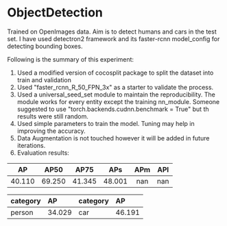 # ObjectDetection

Trained on OpenImages data. Aim is to detect humans and cars in the test set. I have used detectron2 framework and its faster-rcnn model_config for detecting bounding boxes.

Following is the summary of this experiment:
1. Used a modified version of cocosplit package to split the dataset into train and validation
2. Used "faster_rcnn_R_50_FPN_3x" as a starter to validate the process.
3. Used a universal_seed_set module to maintain the reproducibility. The module works for every entity except the training nn_module. Someone suggested to use "torch.backends.cudnn.benchmark = True" but th results were still random.
4. Used simple parameters to train the model. Tuning may help in improving the accuracy.
5. Data Augmentation is not touched however it will be added in future iterations.
6. Evaluation results:

|   AP   |  AP50  |  AP75  |  APs   |  APm  |  APl  |
|:------:|:------:|:------:|:------:|:-----:|:-----:|
| 40.110 | 69.250 | 41.345 | 48.001 |  nan  |  nan  |

| category   | AP     | category   | AP     |
|:-----------|:-------|:-----------|:-------|
| person     | 34.029 | car        | 46.191 |


